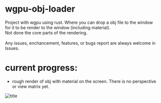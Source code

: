 # wgpu-obj-loader
Project with wgpu using rust. Where you can drop a obj file to the window for it to be render to the window (including material).
</br> Not done the core parts of the rendering.
</br>
</br>
Any issues, enchancement, features, or bugs report are always welcome in Issues.


# current progress: 
* rough render of obj with material on the screen.
There is no perspective or view matrix yet.

![title](https://github.com/KDahir247/wgpu-obj-loader/blob/main/res/001.png)
</br>
